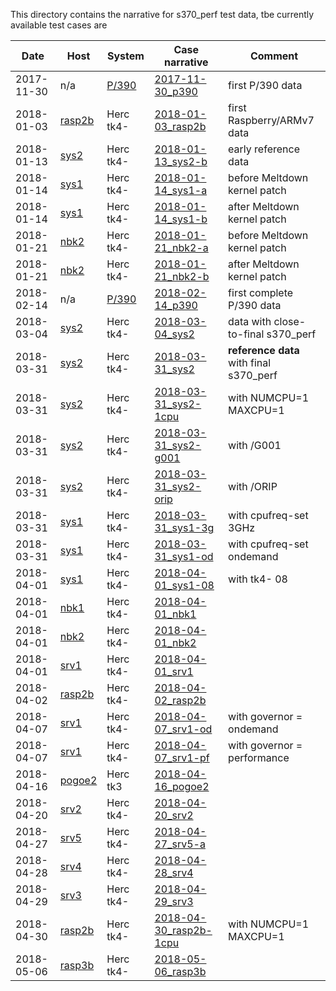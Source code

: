 This directory contains the narrative for s370_perf test data,
tbe currently available test cases are

| Date | Host | System | Case narrative | Comment |
| ---- | ---- | ------ | -------------- | ------- |
| 2017-11-30 | n/a  | [P/390](sysinfo_p390.md) | [2017-11-30_p390](2017-11-30_p390.md) | first P/390 data |
| 2018-01-03 | [rasp2b](hostinfo_rasp2b.md) | Herc tk4- | [2018-01-03_rasp2b](2018-01-03_rasp2b.md) | first Raspberry/ARMv7 data|
| 2018-01-13 | [sys2](hostinfo_sys2.md) | Herc tk4- | [2018-01-13_sys2-b](2018-01-13_sys2-b.md) | early reference data |
| 2018-01-14 | [sys1](hostinfo_sys1.md) | Herc tk4- | [2018-01-14_sys1-a](2018-01-14_sys1-a.md) | before Meltdown kernel patch |
| 2018-01-14 | [sys1](hostinfo_sys1.md) | Herc tk4- | [2018-01-14_sys1-b](2018-01-14_sys1-b.md) | after Meltdown kernel patch |
| 2018-01-21 | [nbk2](hostinfo_nbk2.md) | Herc tk4- | [2018-01-21_nbk2-a](2018-01-21_nbk2-a.md) | before Meltdown kernel patch |
| 2018-01-21 | [nbk2](hostinfo_nbk2.md) | Herc tk4- | [2018-01-21_nbk2-b](2018-01-21_nbk2-b.md) | after Meltdown kernel patch |
| 2018-02-14 | n/a  | [P/390](sysinfo_p390.md) | [2018-02-14_p390](2018-02-14_p390.md) | first complete P/390 data |
| 2018-03-04 | [sys2](hostinfo_sys2.md) | Herc tk4- | [2018-03-04_sys2](2018-03-04_sys2.md) | data with close-to-final s370_perf |
| 2018-03-31 | [sys2](hostinfo_sys2.md) | Herc tk4- | [2018-03-31_sys2](2018-03-31_sys2.md) | **reference data** with final s370_perf |
| 2018-03-31 | [sys2](hostinfo_sys2.md) | Herc tk4- | [2018-03-31_sys2-1cpu](2018-03-31_sys2-1cpu.md) | with NUMCPU=1 MAXCPU=1 |
| 2018-03-31 | [sys2](hostinfo_sys2.md) | Herc tk4- | [2018-03-31_sys2-g001](2018-03-31_sys2-g001.md) | with /G001 |
| 2018-03-31 | [sys2](hostinfo_sys2.md) | Herc tk4- | [2018-03-31_sys2-orip](2018-03-31_sys2-orip.md) | with /ORIP |
| 2018-03-31 | [sys1](hostinfo_sys1.md) | Herc tk4- | [2018-03-31_sys1-3g](2018-03-31_sys1-3g.md) | with cpufreq-set 3GHz |
| 2018-03-31 | [sys1](hostinfo_sys1.md) | Herc tk4- | [2018-03-31_sys1-od](2018-03-31_sys1-od.md) | with cpufreq-set ondemand |
| 2018-04-01 | [sys1](hostinfo_sys1.md) | Herc tk4- | [2018-04-01_sys1-08](2018-04-01_sys1-08.md) | with tk4- 08 |
| 2018-04-01 | [nbk1](hostinfo_nbk1.md) | Herc tk4- | [2018-04-01_nbk1](2018-04-01_nbk1.md) | |
| 2018-04-01 | [nbk2](hostinfo_nbk2.md) | Herc tk4- | [2018-04-01_nbk2](2018-04-01_nbk2.md) | |
| 2018-04-01 | [srv1](hostinfo_srv1.md) | Herc tk4- | [2018-04-01_srv1](2018-04-01_srv1.md) | |
| 2018-04-02 | [rasp2b](hostinfo_rasp2b.md) | Herc tk4- | [2018-04-02_rasp2b](2018-04-02_rasp2b.md) | |
| 2018-04-07 | [srv1](hostinfo_srv1.md) | Herc tk4- | [2018-04-07_srv1-od](2018-04-07_srv1-od.md) | with governor = ondemand |
| 2018-04-07 | [srv1](hostinfo_srv1.md) | Herc tk4- | [2018-04-07_srv1-pf](2018-04-07_srv1-pf.md) | with governor = performance |
| 2018-04-16 | [pogoe2](hostinfo_pogoe2.md) | Herc tk3 | [2018-04-16_pogoe2](2018-04-16_pogoe2.md) | |
| 2018-04-20 | [srv2](hostinfo_srv2.md) | Herc tk4- | [2018-04-20_srv2](2018-04-20_srv2.md) | |
| 2018-04-27 | [srv5](hostinfo_srv5.md) | Herc tk4- | [2018-04-27_srv5-a](2018-04-27_srv5-a.md) | |
| 2018-04-28 | [srv4](hostinfo_srv4.md) | Herc tk4- | [2018-04-28_srv4](2018-04-28_srv4.md) | |
| 2018-04-29 | [srv3](hostinfo_srv3.md) | Herc tk4- | [2018-04-29_srv3](2018-04-29_srv3.md) | |
| 2018-04-30 | [rasp2b](hostinfo_rasp2b.md) | Herc tk4- | [2018-04-30_rasp2b-1cpu](2018-04-30_rasp2b-1cpu.md) | with NUMCPU=1 MAXCPU=1 |
| 2018-05-06 | [rasp3b](hostinfo_rasp3b.md) | Herc tk4- | [2018-05-06_rasp3b](2018-05-06_rasp3b.md) |  |
